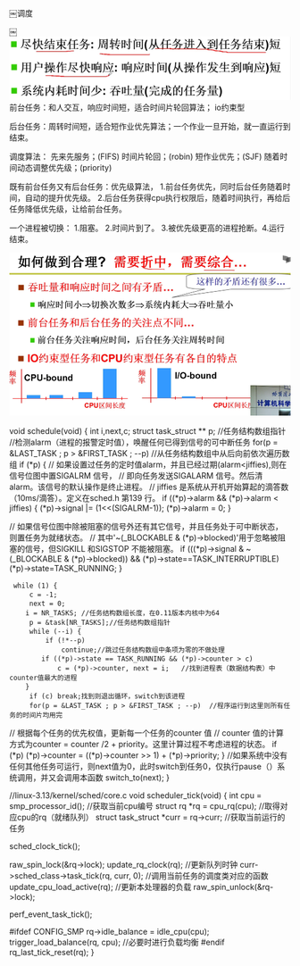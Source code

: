 ￼调度


￼![img.png](img.png)
前台任务：和人交互，响应时间短，适合时间片轮回算法； io约束型

后台任务：周转时间短，适合短作业优先算法；一个作业一旦开始，就一直运行到结束。


调度算法：
先来先服务；(FIFS)
时间片轮回；(robin)
短作业优先；(SJF)
随着时间动态调整优先级；(priority)

既有前台任务又有后台任务：优先级算法，
1.前台任务优先，同时后台任务随着时间，自动的提升优先级。
2.后台任务获得cpu执行权限后，随着时间执行，再给后任务降低优先级，让给前台任务。


一个进程被切换：
1.阻塞。 2.时间片到了。 3.被优先级更高的进程抢断。4.运行结束。

![img_1.png](img_1.png)

void schedule(void)
{
int i,next,c;
struct task_struct ** p;       //任务结构数组指针
//检测alarm（进程的报警定时值），唤醒任何已得到信号的可中断任务
for(p = &LAST_TASK ; p > &FIRST_TASK ; --p)  //从任务结构数组中从后向前依次遍历数组
if (*p) {
// 如果设置过任务的定时值alarm，并且已经过期(alarm<jiffies),则在信号位图中置SIGALRM 信号，
// 即向任务发送SIGALARM 信号。然后清alarm。该信号的默认操作是终止进程。
// jiffies 是系统从开机开始算起的滴答数（10ms/滴答）。定义在sched.h 第139 行。
if ((*p)->alarm && (*p)->alarm < jiffies) {
(*p)->signal |= (1<<(SIGALRM-1));
(*p)->alarm = 0;
}

// 如果信号位图中除被阻塞的信号外还有其它信号，并且任务处于可中断状态，则置任务为就绪状态。
// 其中'~(_BLOCKABLE & (*p)->blocked)'用于忽略被阻塞的信号，但SIGKILL 和SIGSTOP 不能被阻塞。
if (((*p)->signal & ~(_BLOCKABLE & (*p)->blocked)) &&
(*p)->state==TASK_INTERRUPTIBLE)
(*p)->state=TASK_RUNNING;
}

     while (1) {
         c = -1;
         next = 0;
        i = NR_TASKS; //任务结构数组长度，在0.11版本内核中为64
         p = &task[NR_TASKS];//任务结构数组指针
         while (--i) {   
             if (!*--p)
                 continue;//跳过任务结构数组中条项为零的不做处理
            if ((*p)->state == TASK_RUNNING && (*p)->counter > c)
                c = (*p)->counter, next = i;   //找到进程表（数据结构表）中counter值最大的进程
        }
         if (c) break;找到则退出循环，switch到该进程
         for(p = &LAST_TASK ; p > &FIRST_TASK ; --p)  //程序运行到这里则所有任务的时间片均用完
// 根据每个任务的优先权值，更新每一个任务的counter 值
// counter 值的计算方式为counter = counter /2 + priority。这里计算过程不考虑进程的状态。
if (*p)
(*p)->counter = ((*p)->counter >> 1) +
(*p)->priority;
}
//如果系统中没有任何其他任务可运行，则next值为0，此时switch到任务0，仅执行pause（）系统调用，并又会调用本函数
switch_to(next);
}








//linux-3.13/kernel/sched/core.c
void scheduler_tick(void)
{
int cpu = smp_processor_id();         //获取当前cpu编号
struct rq *rq = cpu_rq(cpu);         //取得对应cpu的rq（就绪队列）
struct task_struct *curr = rq->curr;     //获取当前运行的任务

sched_clock_tick();

raw_spin_lock(&rq->lock);
update_rq_clock(rq);             //更新队列时钟
curr->sched_class->task_tick(rq, curr, 0);  //调用当前任务的调度类对应的函数
update_cpu_load_active(rq);          //更新本处理器的负载
raw_spin_unlock(&rq->lock);

perf_event_task_tick();

#ifdef CONFIG_SMP
rq->idle_balance = idle_cpu(cpu);
trigger_load_balance(rq, cpu);        //必要时进行负载均衡
#endif
rq_last_tick_reset(rq);
}
 
